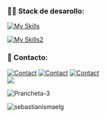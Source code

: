 
<h3 align="left">👨‍💻 Stack de desarollo:</h3>

[![My Skills](https://skillicons.dev/icons?i=js,nodejs,python,php,kotlin&theme=light)](https://skillicons.dev)

[![My Skills2](https://skillicons.dev/icons?i=mysql,mongodb,firebase,sqlite,postgres&theme=light)](https://skillicons.dev)

<h3 align="left">📩 Contacto:</h3>

[![Contact](https://skillicons.dev/icons?i=linkedin&theme=light)](https://linkedin.com/in/sebastiangutierrezs)
[![Contact](https://skillicons.dev/icons?i=instagram&theme=light)](https://instagram.com/_sebastian_ismael)
<a href="mailto:gutierrezs.dev@outlook.com">![Contact](https://skillicons.dev/icons?i=gmail&theme=light)</a><br>
![](https://komarev.com/ghpvc/?username=SebastianIsmaelG&color=brightgreen&style=for-the-badge)



<img src="https://i.ibb.co/sHmJZXy/Prancheta-3.png" alt="Prancheta-3" border="0" style="max-width:50%;">
<p><img align="center" src="https://github-readme-streak-stats.herokuapp.com/?user=sebastianismaelg&" alt="sebastianismaelg" /></p>

